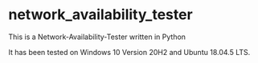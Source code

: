 # network_availability_tester
This is a Network-Availability-Tester written in Python

It has been tested on Windows 10 Version 20H2 and Ubuntu 18.04.5 LTS.

